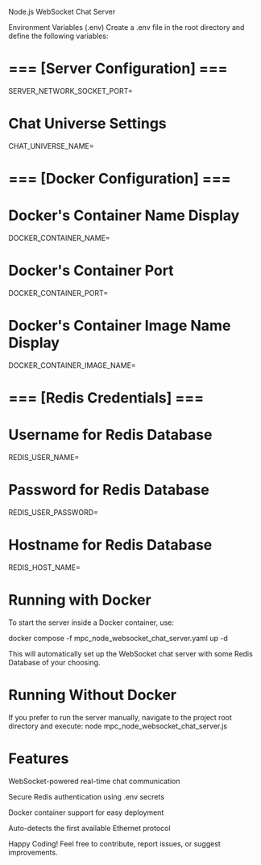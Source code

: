 Node.js WebSocket Chat Server

Environment Variables (.env)
Create a .env file in the root directory and define the following variables:

# === [Server Configuration] ===
SERVER_NETWORK_SOCKET_PORT=

# Chat Universe Settings
CHAT_UNIVERSE_NAME=

# === [Docker Configuration] ===
# Docker's Container Name Display
DOCKER_CONTAINER_NAME=
# Docker's Container Port
DOCKER_CONTAINER_PORT=
# Docker's Container Image Name Display
DOCKER_CONTAINER_IMAGE_NAME=

# === [Redis Credentials] ===
# Username for Redis Database
REDIS_USER_NAME=
# Password for Redis Database
REDIS_USER_PASSWORD=
# Hostname for Redis Database
REDIS_HOST_NAME=

# Running with Docker

To start the server inside a Docker container, use:

docker compose -f mpc_node_websocket_chat_server.yaml up -d

This will automatically set up the WebSocket chat server with some Redis Database of your choosing.

# Running Without Docker
If you prefer to run the server manually, navigate to the project root directory and execute:
node mpc_node_websocket_chat_server.js

# Features
WebSocket-powered real-time chat communication

Secure Redis authentication using .env secrets

Docker container support for easy deployment

Auto-detects the first available Ethernet protocol

Happy Coding!
Feel free to contribute, report issues, or suggest improvements.